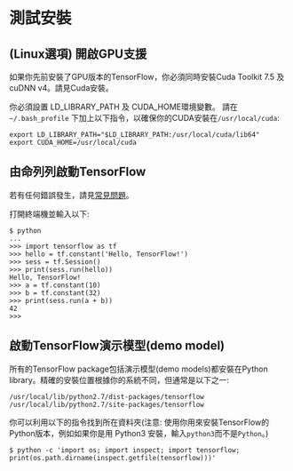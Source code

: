 # 測試安裝

## (Linux選項) 開啟GPU支援

如果你先前安裝了GPU版本的TensorFlow，你必須同時安裝Cuda Toolkit 7.5 及 cuDNN v4。請見Cuda安裝。

你必須設置 LD_LIBRARY_PATH 及 CUDA_HOME環境變數。 請在`~/.bash_profile` 下加上以下指令，以確保你的CUDA安裝在`/usr/local/cuda`:

```
export LD_LIBRARY_PATH="$LD_LIBRARY_PATH:/usr/local/cuda/lib64"
export CUDA_HOME=/usr/local/cuda
```

## 由命列列啟動TensorFlow

若有任何錯誤發生，請見[常見問題]()。

打開終端機並輸入以下:

```
$ python
...
>>> import tensorflow as tf
>>> hello = tf.constant('Hello, TensorFlow!')
>>> sess = tf.Session()
>>> print(sess.run(hello))
Hello, TensorFlow!
>>> a = tf.constant(10)
>>> b = tf.constant(32)
>>> print(sess.run(a + b))
42
>>>

```

## 啟動TensorFlow演示模型(demo model)

所有的TensorFlow package包括演示模型(demo models)都安裝在Python library。精確的安裝位置根據你的系統不同，但通常是以下之一:

```
/usr/local/lib/python2.7/dist-packages/tensorflow
/usr/local/lib/python2.7/site-packages/tensorflow

```
你可以利用以下的指令找到所在資料夾(注意: 使用你用來安裝TensorFlow的Python版本，例如如果你是用 Python3 安裝，輸入`python3`而不是`Python`。)

```
$ python -c 'import os; import inspect; import tensorflow; print(os.path.dirname(inspect.getfile(tensorflow)))'

```
